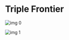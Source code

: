 # Triple Frontier

![img 0](https://i.imgur.com/H0YfuIM.jpg)

![img 1](https://i.imgur.com/66sv2VD.png)

